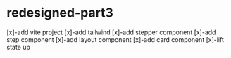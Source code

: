 # redesigned-part3
[x]-add vite project
[x]-add tailwind
[x]-add stepper component
[x]-add step component
[x]-add layout component
[x]-add card component
[x]-lift state up
